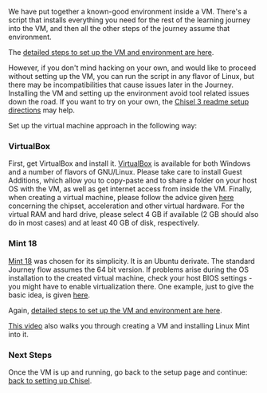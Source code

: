 We have put together a known-good environment inside a VM.  There's a script that installs everything you need for the rest of the learning journey into the VM, and then all the other steps of the journey assume that environment.  

The [detailed steps to set up the VM and environment are here](https://github.com/librecores/riscv-sodor/wiki/Detailed-steps-of-setting-up-environment).

However, if you don't mind hacking on your own, and would like to proceed without setting up the VM, you can run the script in any flavor of Linux, but there may be incompatibilities that cause issues later in the Journey.  Installing the VM and setting up the environment avoid tool related issues down the road. If you want to try on your own, the [Chisel 3 readme setup directions](https://github.com/freechipsproject/chisel3) may help. 

Set up the virtual machine approach in the following way:

### VirtualBox

First, get VirtualBox and install it.  [VirtualBox](https://www.virtualbox.org/Downloads) is available for both Windows and a number of flavors of GNU/Linux. Please take care to install Guest Additions, which allow you to copy-paste and to share a folder on your host OS with the VM, as well as get internet access from inside the VM.  Finally, when creating a virtual machine, please follow the advice given [here](http://blog.jdpfu.com/2012/09/14/solution-for-slow-ubuntu-in-virtualbox) concerning the chipset, acceleration and other virtual hardware. For the virtual RAM and hard drive, please select 4 GB if available (2 GB should also do in most cases) and at least 40 GB of disk, respectively.

### Mint 18

[Mint 18](https://www.linuxmint.com/download.php) was chosen for its simplicity.  It is an Ubuntu derivate.  The standard Journey flow assumes the 64 bit version. If problems arise during the OS installation to the created virtual machine, check your host BIOS settings - you might have to enable virtualization there. One example, just to give the basic idea, is given [here](https://www.howtogeek.com/213795/how-to-enable-intel-vt-x-in-your-computers-bios-or-uefi-firmware/).

Again, [detailed steps to set up the VM and environment are here](https://github.com/librecores/riscv-sodor/wiki/Detailed-steps-of-setting-up-environment).

[This video](https://www.youtube.com/watch?v=mvlMDAxgMsQ) also walks you through creating a VM and installing Linux Mint into it.

### Next Steps

Once the VM is up and running, go back to the setup page and continue: [back to setting up Chisel](https://github.com/librecores/riscv-sodor/wiki/Setting-up-Chisel#tools-to-use-with-chisel).
